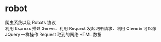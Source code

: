 # robot
爬虫系统以及 Robots 协议  
利用 Express 搭建 Server、利用 Request 发起网络请求、利用 Cheerio 可以像 JQuery 一样操作 Request 取到的网络 HTML 数据

